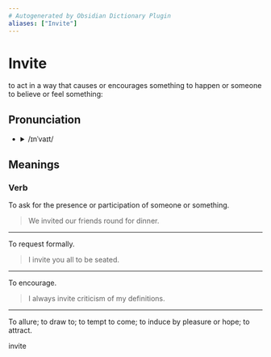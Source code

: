 ```yaml
---
# Autogenerated by Obsidian Dictionary Plugin
aliases: ["Invite"]
---
```


# Invite
to act in a way that causes or encourages something to happen or someone to believe or feel something:
## Pronunciation

- <details><summary>/ɪnˈvaɪt/</summary><audio controls><source src="https://api.dictionaryapi.dev/media/pronunciations/en/invite-1-uk.mp3"></audio></details>

## Meanings

### Verb

To ask for the presence or participation of someone or something.

> We invited our friends round for dinner.

---

To request formally.

> I invite you all to be seated.

---

To encourage.

> I always invite criticism of my definitions.

---

To allure; to draw to; to tempt to come; to induce by pleasure or hope; to attract.




invite